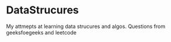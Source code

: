# DataStrucures

My attmepts at learning data strucures and algos. Questions from geeksfoegeeks and leetcode
